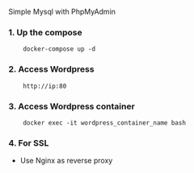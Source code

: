 Simple Mysql with PhpMyAdmin

### 1. Up the compose
```
    docker-compose up -d
```
### 2. Access Wordpress
```
    http://ip:80
```
### 3. Access Wordpress container 
```
    docker exec -it wordpress_container_name bash
```
### 4. For SSL

- Use Nginx as reverse proxy
